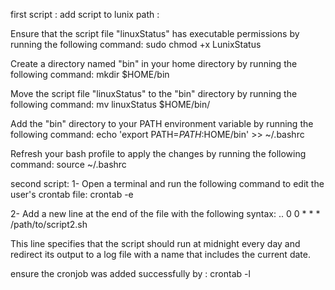 first script :
add script to lunix path :

Ensure that the script file "linuxStatus" has executable permissions by running the following command: sudo chmod +x LunixStatus

Create a directory named "bin" in your home directory by running the following command: mkdir $HOME/bin

Move the script file "linuxStatus" to the "bin" directory by running the following command: mv linuxStatus $HOME/bin/

Add the "bin" directory to your PATH environment variable by running the following command: echo 'export PATH=$PATH:$HOME/bin' >> ~/.bashrc

Refresh your bash profile to apply the changes by running the following command: source ~/.bashrc



second script:
1- Open a terminal and run the following command to edit the user's crontab file: crontab -e

2- Add a new line at the end of the file with the following syntax:
..
0 0 * * * /path/to/script2.sh

This line specifies that the script should run at midnight every day and redirect its output to a log file with a name that includes the current date.

ensure  the cronjob was added successfully by : crontab -l
